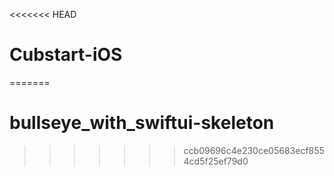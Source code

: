 <<<<<<< HEAD
# Cubstart-iOS
=======
# bullseye_with_swiftui-skeleton
>>>>>>> ccb09696c4e230ce05683ecf8554cd5f25ef79d0
